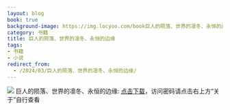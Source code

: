```yaml
---
layout: blog
book: true
background-image: https://img.locyoo.com/book巨人的陨落、世界的凛冬、永恒的边缘.jpg
category: 书籍
title: 巨人的陨落、世界的凛冬、永恒的边缘
tags:
- 书籍
- 小说
redirect_from:
  - /2024/03/巨人的陨落、世界的凛冬、永恒的边缘/
---
```

![](https://img.locyoo.com/book巨人的陨落、世界的凛冬、永恒的边缘.jpg)
巨人的陨落、世界的凛冬、永恒的边缘: <a name = "ref1" href="https://url18.ctfile.com/f/50983618-1418300678-bd376b?p=3619">点击下载</a>，访问密码请点击右上方“关于”自行查看